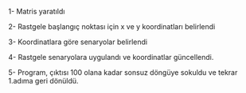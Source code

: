 1- Matris yaratıldı

2- Rastgele başlangıç noktası için x ve y koordinatları belirlendi

3- Koordinatlara göre senaryolar belirlendi

4- Rastgele senaryolara uygulandı ve koordinatlar güncellendi.

5- Program, çıktısı 100 olana kadar sonsuz döngüye sokuldu ve tekrar 1.adıma geri dönüldü.
